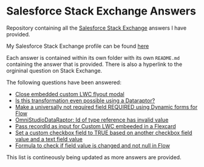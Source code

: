 # Salesforce Stack Exchange Answers

Repository containing all the [Salesforce Stack Exchange](https://salesforce.stackexchange.com/questions) answers I have provided.

My Salesforce Stack Exchange profile can be found [here](https://salesforce.stackexchange.com/users/110302/adriaan-van-niekerk)

Each answer is contained within its own folder with its own `README.md` containing the answer that is provided. 
There is also a hyperlink to the orgininal question on Stack Exchange.

The following questions have been answered:

* [Close embedded custom LWC flyout modal](https://github.com/sfadriaan/Stack-Exchange-Answers/tree/main/407351)
* [Is this transformation even possible using a Dataraptor?](https://salesforce.stackexchange.com/questions)
* [Make a universally not required field REQUIRED using Dynamic forms for Flow](https://github.com/sfadriaan/Stack-Exchange-Answers/tree/main/412204)
* [OmniStudioDataRaptor: Id of type reference has invalid value](https://github.com/sfadriaan/Stack-Exchange-Answers/tree/main/412805)
* [Pass recordId as input for Custom LWC embeeded in a Flexcard](https://github.com/sfadriaan/Stack-Exchange-Answers/tree/main/416744)
* [Set a custom checkbox field to TRUE based on another checkbox field value and a text field value](https://github.com/sfadriaan/Stack-Exchange-Answers/tree/main/417558)
* [Formula to check if field value is changed and not null in Flow](https://github.com/sfadriaan/Stack-Exchange-Answers/tree/main/418722)

This list is contineously being updated as more answers are provided.